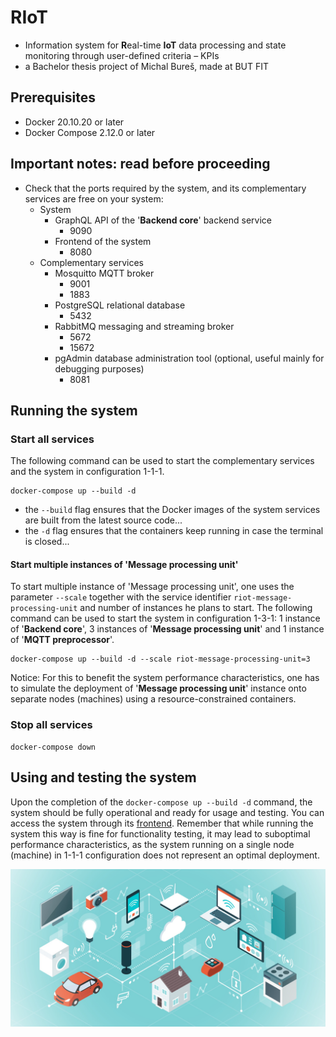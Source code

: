 # RIoT
- Information system for **R**eal-time **IoT** data processing and state monitoring through user-defined criteria – KPIs
- a Bachelor thesis project of Michal Bureš, made at BUT FIT

## Prerequisites

- Docker 20.10.20 or later
- Docker Compose 2.12.0 or later

## Important notes: read before proceeding

- Check that the ports required by the system, and its complementary services are free on your system:
  - System
    - GraphQL API of the '**Backend core**' backend service
      - 9090
    - Frontend of the system
      - 8080
  - Complementary services
    - Mosquitto MQTT broker
      - 9001
      - 1883
    - PostgreSQL relational database
      - 5432
    - RabbitMQ messaging and streaming broker
      - 5672
      - 15672
    - pgAdmin database administration tool (optional, useful mainly for debugging purposes)
      - 8081

## Running the system

### Start all services

The following command can be used to start the complementary services and the system in configuration 1-1-1.

```shell
docker-compose up --build -d 
```

- the `--build` flag ensures that the Docker images of the system services are built from the latest source code...
- the `-d` flag ensures that the containers keep running in case the terminal is closed...

#### Start multiple instances of 'Message processing unit'

To start multiple instance of 'Message processing unit', one uses the parameter `--scale` together with the service
identifier `riot-message-processing-unit` and number of instances he plans to start. The following command can be used
to start the system in configuration 1-3-1: 1 instance of '**Backend core**', 3 instances of '**Message processing unit**' and 1 instance
of '**MQTT preprocessor**'.

```shell
docker-compose up --build -d --scale riot-message-processing-unit=3
```

Notice: For this to benefit the system performance characteristics, one has to simulate the deployment of '**Message processing unit**' instance onto separate nodes (machines) using a resource-constrained containers.

### Stop all services

```shell
docker-compose down
```

## Using and testing the system

Upon the completion of the `docker-compose up --build -d` command, the system should be fully operational and ready for usage and testing.
You can access the system through its [frontend](http://localhost:8080).
Remember that while running the system this way is fine for functionality testing, it may lead to suboptimal performance characteristics, as
the system running on a single node (machine) in 1-1-1 configuration does not represent an optimal deployment.

![](frontend/resources/images/homepage-graphics.jpg)
